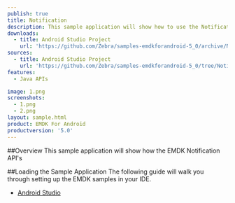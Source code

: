 ```yaml
---
publish: true
title: Notification
description: This sample application will show how to use the Notification APIs
downloads:
  - title: Android Studio Project
    url: 'https://github.com/Zebra/samples-emdkforandroid-5_0/archive/NotificationSample1.zip'
sources:
  - title: Android Studio Project
    url: 'https://github.com/Zebra/samples-emdkforandroid-5_0/tree/NotificationSample1'
features:
  - Java APIs

image: 1.png
screenshots:
  - 1.png
  - 2.png
layout: sample.html
product: EMDK For Android
productversion: '5.0'
---
```


##Overview
This sample application will show how the EMDK Notification API's

##Loading the Sample Application
The following guide will walk you through setting up the EMDK samples in your IDE.

* [Android Studio](/emdk-for-android/5-0/guide/emdksamples_androidstudio)






















